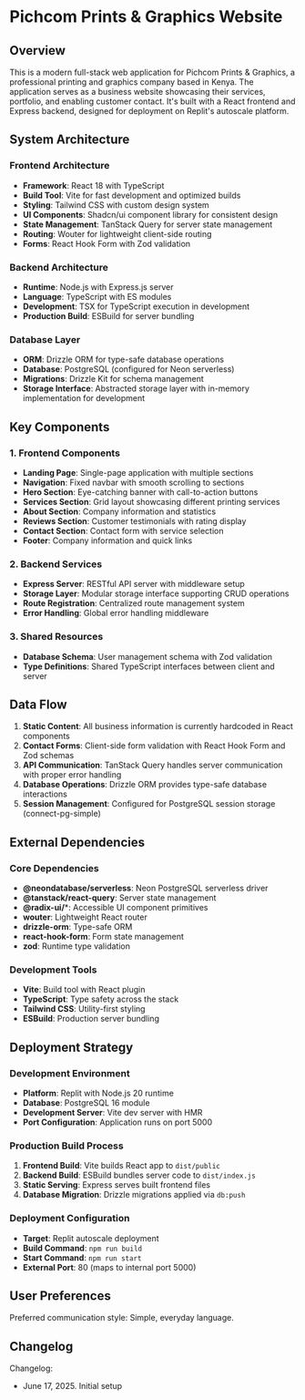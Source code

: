 # Pichcom Prints & Graphics Website

## Overview

This is a modern full-stack web application for Pichcom Prints & Graphics, a professional printing and graphics company based in Kenya. The application serves as a business website showcasing their services, portfolio, and enabling customer contact. It's built with a React frontend and Express backend, designed for deployment on Replit's autoscale platform.

## System Architecture

### Frontend Architecture
- **Framework**: React 18 with TypeScript
- **Build Tool**: Vite for fast development and optimized builds
- **Styling**: Tailwind CSS with custom design system
- **UI Components**: Shadcn/ui component library for consistent design
- **State Management**: TanStack Query for server state management
- **Routing**: Wouter for lightweight client-side routing
- **Forms**: React Hook Form with Zod validation

### Backend Architecture
- **Runtime**: Node.js with Express.js server
- **Language**: TypeScript with ES modules
- **Development**: TSX for TypeScript execution in development
- **Production Build**: ESBuild for server bundling

### Database Layer
- **ORM**: Drizzle ORM for type-safe database operations
- **Database**: PostgreSQL (configured for Neon serverless)
- **Migrations**: Drizzle Kit for schema management
- **Storage Interface**: Abstracted storage layer with in-memory implementation for development

## Key Components

### 1. Frontend Components
- **Landing Page**: Single-page application with multiple sections
- **Navigation**: Fixed navbar with smooth scrolling to sections
- **Hero Section**: Eye-catching banner with call-to-action buttons
- **Services Section**: Grid layout showcasing different printing services
- **About Section**: Company information and statistics
- **Reviews Section**: Customer testimonials with rating display
- **Contact Section**: Contact form with service selection
- **Footer**: Company information and quick links

### 2. Backend Services
- **Express Server**: RESTful API server with middleware setup
- **Storage Layer**: Modular storage interface supporting CRUD operations
- **Route Registration**: Centralized route management system
- **Error Handling**: Global error handling middleware

### 3. Shared Resources
- **Database Schema**: User management schema with Zod validation
- **Type Definitions**: Shared TypeScript interfaces between client and server

## Data Flow

1. **Static Content**: All business information is currently hardcoded in React components
2. **Contact Forms**: Client-side form validation with React Hook Form and Zod schemas
3. **API Communication**: TanStack Query handles server communication with proper error handling
4. **Database Operations**: Drizzle ORM provides type-safe database interactions
5. **Session Management**: Configured for PostgreSQL session storage (connect-pg-simple)

## External Dependencies

### Core Dependencies
- **@neondatabase/serverless**: Neon PostgreSQL serverless driver
- **@tanstack/react-query**: Server state management
- **@radix-ui/***: Accessible UI component primitives
- **wouter**: Lightweight React router
- **drizzle-orm**: Type-safe ORM
- **react-hook-form**: Form state management
- **zod**: Runtime type validation

### Development Tools
- **Vite**: Build tool with React plugin
- **TypeScript**: Type safety across the stack
- **Tailwind CSS**: Utility-first styling
- **ESBuild**: Production server bundling

## Deployment Strategy

### Development Environment
- **Platform**: Replit with Node.js 20 runtime
- **Database**: PostgreSQL 16 module
- **Development Server**: Vite dev server with HMR
- **Port Configuration**: Application runs on port 5000

### Production Build Process
1. **Frontend Build**: Vite builds React app to `dist/public`
2. **Backend Build**: ESBuild bundles server code to `dist/index.js`
3. **Static Serving**: Express serves built frontend files
4. **Database Migration**: Drizzle migrations applied via `db:push`

### Deployment Configuration
- **Target**: Replit autoscale deployment
- **Build Command**: `npm run build`
- **Start Command**: `npm run start`
- **External Port**: 80 (maps to internal port 5000)

## User Preferences

Preferred communication style: Simple, everyday language.

## Changelog

Changelog:
- June 17, 2025. Initial setup